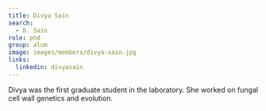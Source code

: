 ```yaml
---
title: Divya Sain
search:
  - D. Sain
role: phd
group: alum
image: images/members/divya-sain.jpg
links:
  linkedin: divyasain
---
```


Divya was the first graduate student in the laboratory. She worked on fungal cell wall genetics and evolution.
